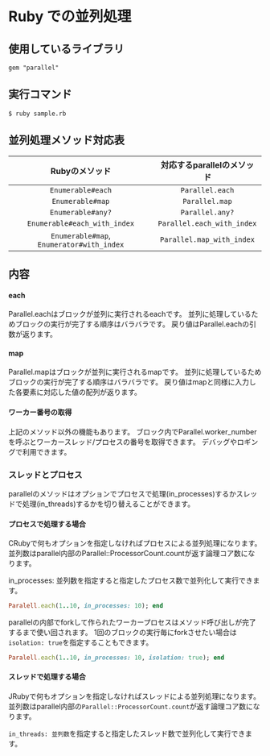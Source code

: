# Ruby での並列処理

## 使用しているライブラリ

```Gemfile
gem "parallel"
```

## 実行コマンド

```
$ ruby sample.rb
```

## 並列処理メソッド対応表

|Rubyのメソッド|対応するparallelのメソッド|
|:---:|:---:|
|`Enumerable#each`|`Parallel.each`|
|`Enumerable#map`|`Parallel.map`|
|`Enumerable#any?`|`Parallel.any?`|
|`Enumerable#each_with_index`|`Parallel.each_with_index`|
|`Enumerable#map`,` Enumerator#with_index`|`Parallel.map_with_index`|

## 内容

#### each

Parallel.eachはブロックが並列に実行されるeachです。 並列に処理しているためブロックの実行が完了する順序はバラバラです。 戻り値はParallel.eachの引数が返ります。

#### map

Parallel.mapはブロックが並列に実行されるmapです。 並列に処理しているためブロックの実行が完了する順序はバラバラです。 戻り値はmapと同様に入力した各要素に対応した値の配列が返ります。

#### ワーカー番号の取得

上記のメソッド以外の機能もあります。 ブロック内でParallel.worker_numberを呼ぶとワーカースレッド/プロセスの番号を取得できます。 デバッグやロギングで利用できます。

### スレッドとプロセス

parallelのメソッドはオプションでプロセスで処理(in_processes)するかスレッドで処理(in_threads)するかを切り替えることができます。


#### プロセスで処理する場合

CRubyで何もオプションを指定しなければプロセスによる並列処理になります。 並列数はparallel内部のParallel::ProcessorCount.countが返す論理コア数になります。

in_processes: 並列数を指定すると指定したプロセス数で並列化して実行できます。

```ruby
Paralell.each(1..10, in_processes: 10); end
```

parallelの内部でforkして作られたワーカープロセスはメソッド呼び出しが完了するまで使い回されます。 1回のブロックの実行毎にforkさせたい場合は`isolation: true`を指定することもできます。

```ruby
Paralell.each(1..10, in_processes: 10, isolation: true); end
```

#### スレッドで処理する場合

JRubyで何もオプションを指定しなければスレッドによる並列処理になります。 並列数はparallel内部の`Parallel::ProcessorCount.count`が返す論理コア数になります。

`in_threads: 並列数`を指定すると指定したスレッド数で並列化して実行できます。
